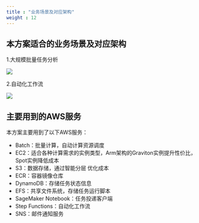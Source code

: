 ```yaml
---
title : "业务场景及对应架构"
weight : 12
---
```


## 本方案适合的业务场景及对应架构

1.大规模批量任务分析

![](/static/arch-batch.png)

2.自动化工作流

![](/static/arch-pipeline.png)


## 主要用到的AWS服务
本方案主要用到了以下AWS服务：
- Batch：批量计算，自动计算资源调度
- EC2：适合各种计算需求的实例类型，Arm架构的Graviton实例提升性价比，Spot实例降低成本
- S3：数据存储，通过智能分层 优化成本
- ECR：容器镜像仓库
- DynamoDB：存储任务状态信息
- EFS：共享文件系统，存储任务运行脚本
- SageMaker Notebook：任务投递客户端
- Step Functions：自动化工作流
- SNS：邮件通知服务